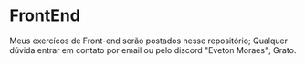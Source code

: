 # FrontEnd
Meus exercícos de Front-end serão postados nesse repositório;
Qualquer dúvida entrar em contato por email ou pelo discord "Eveton Moraes";
Grato.

